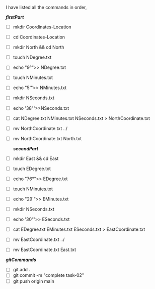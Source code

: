 I have listed all the commands in order,

**_firstPart_**

- [ ] mkdir Coordinates-Location
- [ ] cd Coordinates-Location
- [ ] mkdir North && cd North
- [ ] touch NDegree.txt
- [ ] echo "9°">> NDegree.txt
- [ ] touch NMinutes.txt
- [ ] echo "5'">> NMinutes.txt
- [ ] mkdir NSeconds.txt
- [ ] echo '38"'>>NSeconds.txt
- [ ] cat NDegree.txt NMinutes.txt NSeconds.txt > NorthCoordinate.txt
- [ ] mv NorthCoordinate.txt ../
- [ ] mv NorthCoordinate.txt North.txt

  **_secondPart_**

- [ ] mkdir East && cd East
- [ ] touch EDegree.txt
- [ ] echo "76°">> EDegree.txt
- [ ] touch NMinutes.txt
- [ ] echo "29'">> EMinutes.txt
- [ ] mkdir NSeconds.txt
- [ ] echo '30"'>> ESeconds.txt
- [ ] cat EDegree.txt EMinutes.txt ESeconds.txt > EastCoordinate.txt
- [ ] mv EastCoordinate.txt ../
- [ ] mv EastCoordinate.txt East.txt

**_gitCommands_**

- [ ] git add .
- [ ] git commit -m "complete task-02"
- [ ] git push origin main
